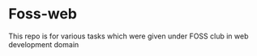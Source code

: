 # Foss-web
This repo is for various tasks which were given under FOSS club in web development domain
